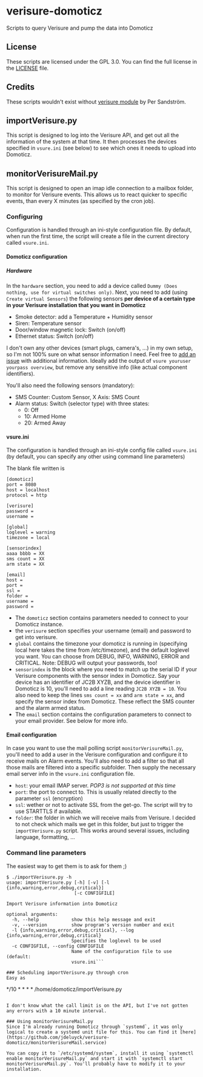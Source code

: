 # verisure-domoticz
Scripts to query Verisure and pump the data into Domoticz

## License
These scripts are licensed under the GPL 3.0. You can find the full license in the [LICENSE](https://github.com/jdeluyck/verisure-domoticz/LICENSE) file.

## Credits
These scripts wouldn't exist without [verisure module](https://github.com/persandstrom/python-verisure) by Per Sandström.

## importVerisure.py
This script is designed to log into the Verisure API, and get out all the information of the system at that time.
It then processes the devices specified in `vsure.ini` (see below) to see which ones it needs to upload into Domoticz.

## monitorVerisureMail.py
This script is designed to open an imap idle connection to a mailbox folder, to monitor for Verisure events. This allows us to react quicker to specific events, than every X minutes (as specified by the cron job). 

### Configuring
Configuration is handled through an ini-style configuration file. By default, when run the first time, the script will create a file in the current directory called `vsure.ini`.

#### Domoticz configuration
##### Hardware
In the `hardware` section, you need to add a device called `Dummy (Does nothing, use for virtual switches only)`.
Next, you need to add (using `Create virtual Sensors`) the following sensors **per device of a certain type in your Verisure installation that you want in Domoticz**
  * Smoke detector: add a Temperature + Humidity sensor
  * Siren: Temperature sensor
  * Door/window magnetic lock: Switch (on/off)
  * Ethernet status: Switch (on/off)

I don't own any other devices (smart plugs, camera's, ...) in my own setup, so I'm not 100% sure on what sensor information I need. Feel free to [add an issue](https://github.com/jdeluyck/verisure-domoticz/issues/new) with additional information. Ideally add the output of `vsure youruser yourpass overview`, but remove any sensitive info (like actual component identifiers).

You'll also need the following sensors (mandatory):
  * SMS Counter: Custom Sensor, X Axis: SMS Count
  * Alarm status: Switch (selector type) with three states: 
    * 0: Off
    * 10: Armed Home
    * 20: Armed Away

#### vsure.ini
The configuration is handled through an ini-style config file called `vsure.ini` (by default, you can specify any other using command line parameters)

The blank file written is
```
[domoticz]
port = 8080
host = localhost
protocol = http

[verisure]
password = 
username = 

[global]
loglevel = warning
timezone = local

[sensorindex]
aaaa bbbb = XX
sms count = XX
arm state = XX

[email]
host =
port = 
ssl = 
folder = 
username = 
password = 
```

  * The `domoticz` section contains parameters needed to connect to your Domoticz instance.
  * the `verisure` section specifies your username (email) and password to get into verisure.
  * `global` contains the timezone your domoticz is running in (specifying local here takes the time from /etc/timezone), and the default loglevel you want. You can choose from DEBUG, INFO, WARNING, ERROR and CRITICAL. Note: DEBUG will output your passwords, too!
  * `sensorindex` is the block where you need to match up the serial ID if your Verisure components with the sensor index in Domoticz. Say your device has an identifier of JC2B XYZB, and the device identifier in Domoticz is 10, you'll need to add a line reading `JC2B XYZB = 10`.
    You also need to keep the lines `sms count = xx` and `arm state = xx`, and specify the sensor index from Domoticz. These reflect the SMS counter and the alarm armed status.
  * The `email` section contains the configuration parameters to connect to your email provider. See below for more info.

#### Email configuration
In case you want to use the mail polling script `monitorVerisureMail.py`, you'll need to add a user in the Verisure configuration and configure it to receive mails on Alarm events. You'll also need to add a filter so that all those mails are filtered into a specific subfolder.
Then supply the necessary email server info in the `vsure.ini` configuration file.
  * `host`: your email IMAP server. _POP3 is not supported at this time_
  * `port`: the port to connect to. This is usually related directly to the parameter `ssl` (encryption)
  * `ssl`: wether or not to activate SSL from the get-go. The script will try to use STARTTLS if available.
  * `folder`: the folder in which we will receive mails from Verisure. I decided to not check which mails we get in this folder, but just to trigger the `importVerisure.py` script. This works around several issues, including language, formatting, ...

### Command line parameters
The easiest way to get them is to ask for them ;)
```
$ ./importVerisure.py -h
usage: importVerisure.py [-h] [-v] [-l {info,warning,error,debug,critical}]
                         [-c CONFIGFILE]

Import Verisure information into Domoticz

optional arguments:
  -h, --help            show this help message and exit
  -v, --version         show program's version number and exit
  -l {info,warning,error,debug,critical}, --log {info,warning,error,debug,critical}
                        Specifies the loglevel to be used
  -c CONFIGFILE, --config CONFIGFILE
                        Name of the configuration file to use (default:
                        vsure.ini```

### Scheduling importVerisure.py through cron
Easy as
```
*/10 * * * * /home/domoticz/importVerisure.py
```

I don't know what the call limit is on the API, but I've not gotten any errors with a 10 minute interval.

### Using monitorVerisureMail.py
Since I'm already running Domoticz through `systemd`, it was only logical to create a systemd unit file for this. You can find it [here](https://github.com/jdeluyck/verisure-domoticz/monitorVerisureMail.service)

You can copy it to `/etc/systemd/system`, install it using `systemctl enable monitorVerisureMail.py` and start it with `systemctl start monitorVerisureMail.py`. You'll probably have to modify it to your installation.

